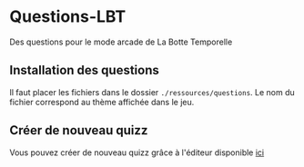# Questions-LBT
Des questions pour le mode arcade de La Botte Temporelle

## Installation des questions
Il faut placer les fichiers dans le dossier `./ressources/questions`.
Le nom du fichier correspond au thème affichée dans le jeu.

## Créer de nouveau quizz
Vous pouvez créer de nouveau quizz grâce à l'éditeur disponible [ici](https://github.com/Crikxi/QuestionsEditor)
